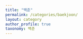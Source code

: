 ```yaml
---
title: "백준"
permalink: /categories/baekjoon/
layout: category
author_profile: true
taxonomy: 백준
---
```

